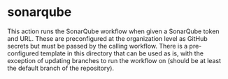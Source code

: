 # sonarqube

This action runs the SonarQube workflow when given a SonarQube token and URL. These are preconfigured at the organization level as GitHub secrets but must be passed by the calling workflow. There is a pre-configured template in this directory that can be used as is, with the exception of updating branches to run the workflow on (should be at least the default branch of the repository).
